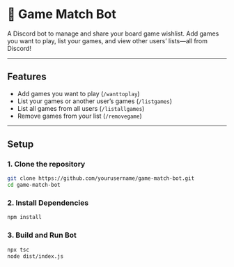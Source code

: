 # 🎲 Game Match Bot

A Discord bot to manage and share your board game wishlist. Add games you want to play, list your games, and view other users’ lists—all from Discord!

---

## Features

- Add games you want to play (`/wanttoplay`)
- List your games or another user’s games (`/listgames`)
- List all games from all users (`/listallgames`)
- Remove games from your list (`/removegame`)

---

## Setup

### 1. Clone the repository

```bash
git clone https://github.com/yourusername/game-match-bot.git
cd game-match-bot
```

### 2. Install Dependencies

```bash
npm install
```

### 3. Build and Run Bot

```bash
npx tsc
node dist/index.js
```
